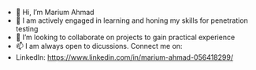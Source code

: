 - 👋 Hi, I’m Marium Ahmad
- 👀 I am actively engaged in learning and honing my skills for penetration testing
- 💞️ I’m looking to collaborate on projects to gain practical experience
- 📫 I am always open to dicussions. Connect me on:
- LinkedIn: https://www.linkedin.com/in/marium-ahmad-056418299/

<!---
mariumahmad05/mariumahmad05 is a ✨ special ✨ repository because its `README.md` (this file) appears on your GitHub profile.
You can click the Preview link to take a look at your changes.
--->
